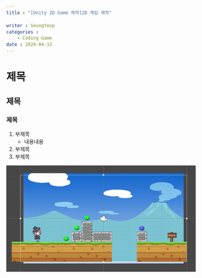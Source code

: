 ```yaml
---
title : "[Unity 2D Game 제작]2D 게임 제작"

writer : SeungYeop
categories :
	- Coding Game
date : 2024-04-13
---
```

# 제목
## 제목
### 제목
1. 부제목
	- 내용내용 
2. 부제목
3. 부제목

![enter image description here](https://github.com/Seung8521/Seung8521.github.io/blob/b0da79152e12b8142dab09d6b6f76dbaaabbbe73/imgs/01.png?raw=true)
